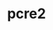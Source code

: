 ---
title: "pcre2"
layout: cache
category: package
meta: {"versions": ["10.35", "10.36"], "compilers": ["gcc@8.3.1", "gcc@9.3.0", "gcc@8.1.0", "gcc@7.5.0", "gcc@7.3.1", "gcc@8.4.1", "gcc@10.3.0"]}
spec_files: 
 - "pcre2@10.36%gcc@9.3.0~jit+multibyte arch=linux-ubuntu20.04-x86_64": spec-0.json
 - "pcre2@10.36%gcc@8.3.1~jit+multibyte arch=linux-rhel8-ppc64le": spec-1.json
 - "pcre2@10.35%gcc@8.1.0~jit+multibyte arch=linux-rhel7-ppc64le": spec-2.json
 - "pcre2@10.35%gcc@7.5.0~jit+multibyte arch=linux-ubuntu18.04-x86_64": spec-3.json
 - "pcre2@10.35%gcc@9.3.0~jit+multibyte arch=linux-ubuntu20.04-x86_64": spec-4.json
 - "pcre2@10.36%gcc@7.5.0~jit+multibyte arch=linux-ubuntu18.04-x86_64": spec-5.json
 - "pcre2@10.36%gcc@9.3.0~jit+multibyte arch=linux-ubuntu20.04-ppc64le": spec-6.json
 - "pcre2@10.35%gcc@9.3.0~jit+multibyte arch=linux-ubuntu20.04-ppc64le": spec-7.json
 - "pcre2@10.36%gcc@8.3.1~jit+multibyte arch=linux-rhel8-x86_64": spec-8.json
 - "pcre2@10.36%gcc@7.5.0~jit+multibyte arch=linux-ubuntu18.04-ppc64le": spec-9.json
 - "pcre2@10.35%gcc@8.3.1~jit+multibyte arch=linux-rhel8-x86_64": spec-10.json
 - "pcre2@10.35%gcc@7.5.0~jit+multibyte arch=linux-ubuntu18.04-ppc64le": spec-11.json
 - "pcre2@10.36%gcc@10.3.0~jit+multibyte arch=linux-ubuntu21.04-x86_64": spec-12.json
 - "pcre2@10.36%gcc@9.3.0~jit+multibyte arch=linux-rhel7-x86_64": spec-13.json
 - "pcre2@10.36%gcc@8.4.1~jit+multibyte arch=linux-rhel8-ppc64le": spec-14.json
 - "pcre2@10.35%gcc@8.1.0~jit+multibyte arch=linux-rhel7-x86_64": spec-15.json
 - "pcre2@10.36%gcc@8.1.0~jit+multibyte arch=linux-rhel7-x86_64": spec-16.json
 - "pcre2@10.35%gcc@8.3.1~jit+multibyte arch=linux-rhel8-ppc64le": spec-17.json
 - "pcre2@10.35%gcc@7.5.0~jit+multibyte arch=linux-ubuntu18.04-ppc64le": spec-18.json
 - "pcre2@10.36%gcc@9.3.0~jit+multibyte arch=cray-cnl7-haswell": spec-19.json
 - "pcre2@10.36%gcc@8.1.0~jit+multibyte arch=linux-rhel7-ppc64le": spec-20.json
 - "pcre2@10.35%gcc@7.3.1~jit+multibyte arch=linux-amzn2-x86_64": spec-21.json
 - "pcre2@10.36%gcc@10.3.0~jit+multibyte arch=linux-ubuntu21.04-ppc64le": spec-22.json
 - "pcre2@10.36%gcc@8.4.1~jit+multibyte arch=linux-rhel8-x86_64": spec-23.json
 - "pcre2@10.35%gcc@7.5.0~jit+multibyte arch=linux-ubuntu18.04-aarch64": spec-24.json
 - "pcre2@10.35%gcc@8.1.0~jit+multibyte arch=linux-rhel7-x86_64": spec-25.json
 - "pcre2@10.36%gcc@9.3.0~jit+multibyte arch=linux-rhel7-ppc64le": spec-26.json
 - "pcre2@10.35%gcc@8.1.0~jit+multibyte arch=linux-rhel7-ppc64le": spec-27.json
 - "pcre2@10.35%gcc@7.5.0~jit+multibyte arch=linux-ubuntu18.04-x86_64": spec-28.json

---